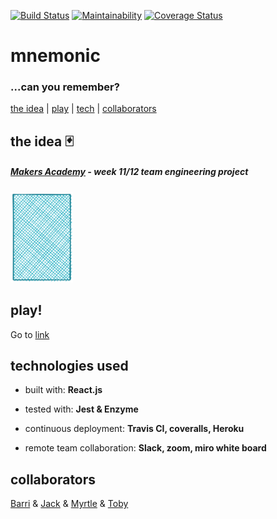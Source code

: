 [![Build Status](https://travis-ci.org/tobydawson1/mnemonic.svg?branch=master)](https://travis-ci.org/tobydawson1/mnemonic)
[![Maintainability](https://api.codeclimate.com/v1/badges/bd0dadbc77b7ede831ea/maintainability)](https://codeclimate.com/github/tobydawson1/mnemonic/maintainability)
[![Coverage Status](https://coveralls.io/repos/github/tobydawson1/mnemonic/badge.svg?branch=master)](https://coveralls.io/github/tobydawson1/mnemonic?branch=master)

# mnemonic 
### ...can you remember?

[the idea](#idea) | [play](#play) | [tech](#tech)  | [collaborators](#collaborators) 

## <a name="idea">the idea</a> 🃏

##### [Makers Academy](http://www.makers.tech) - week 11/12 team engineering project

<img src="./public/card_set/back.svg" width="100"/>

## <a name="play">play!</a>

Go to [link]()

## <a name="tech">technologies used</a>

* built with: **React.js**

* tested with: **Jest & Enzyme**

* continuous deployment: **Travis CI, coveralls, Heroku**

* remote team collaboration: **Slack, zoom, miro white board**

## <a name="collaborators">collaborators</a>

  [Barri](https://github.com/BarriF13) & [Jack](https://github.com/Ovy95) & [Myrtle](https://github.com/Mrtly) & [Toby](https://github.com/tobydawson1)

